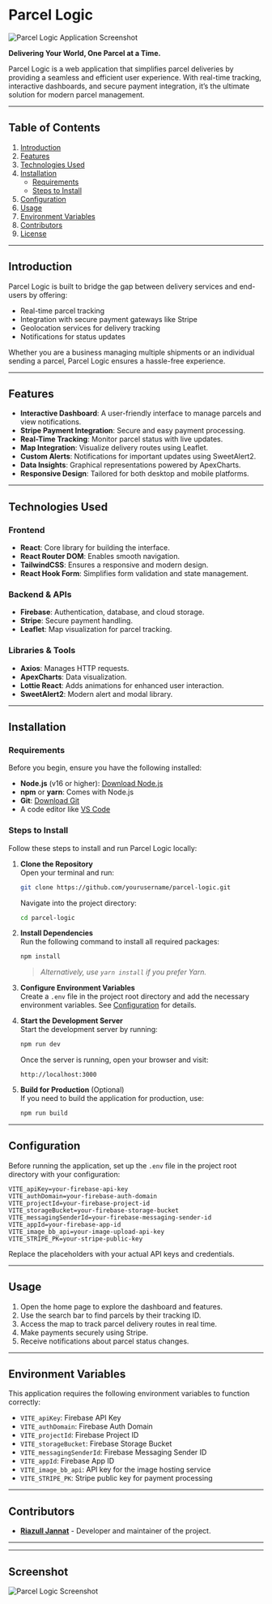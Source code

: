 # Parcel Logic

![Parcel Logic Application Screenshot](./parcelLogic.png)

**Delivering Your World, One Parcel at a Time.**

Parcel Logic is a web application that simplifies parcel deliveries by providing a seamless and efficient user experience. With real-time tracking, interactive dashboards, and secure payment integration, it’s the ultimate solution for modern parcel management.

---

## Table of Contents

1. [Introduction](#introduction)
2. [Features](#features)
3. [Technologies Used](#technologies-used)
4. [Installation](#installation)
   - [Requirements](#requirements)
   - [Steps to Install](#steps-to-install)
5. [Configuration](#configuration)
6. [Usage](#usage)
7. [Environment Variables](#environment-variables)
8. [Contributors](#contributors)
9. [License](#license)

---

## Introduction

Parcel Logic is built to bridge the gap between delivery services and end-users by offering:

- Real-time parcel tracking
- Integration with secure payment gateways like Stripe
- Geolocation services for delivery tracking
- Notifications for status updates

Whether you are a business managing multiple shipments or an individual sending a parcel, Parcel Logic ensures a hassle-free experience.

---

## Features

- **Interactive Dashboard**: A user-friendly interface to manage parcels and view notifications.
- **Stripe Payment Integration**: Secure and easy payment processing.
- **Real-Time Tracking**: Monitor parcel status with live updates.
- **Map Integration**: Visualize delivery routes using Leaflet.
- **Custom Alerts**: Notifications for important updates using SweetAlert2.
- **Data Insights**: Graphical representations powered by ApexCharts.
- **Responsive Design**: Tailored for both desktop and mobile platforms.

---

## Technologies Used

### Frontend
- **React**: Core library for building the interface.
- **React Router DOM**: Enables smooth navigation.
- **TailwindCSS**: Ensures a responsive and modern design.
- **React Hook Form**: Simplifies form validation and state management.

### Backend & APIs
- **Firebase**: Authentication, database, and cloud storage.
- **Stripe**: Secure payment handling.
- **Leaflet**: Map visualization for parcel tracking.

### Libraries & Tools
- **Axios**: Manages HTTP requests.
- **ApexCharts**: Data visualization.
- **Lottie React**: Adds animations for enhanced user interaction.
- **SweetAlert2**: Modern alert and modal library.

---

## Installation

### Requirements

Before you begin, ensure you have the following installed:

- **Node.js** (v16 or higher): [Download Node.js](https://nodejs.org/)
- **npm** or **yarn**: Comes with Node.js
- **Git**: [Download Git](https://git-scm.com/)
- A code editor like [VS Code](https://code.visualstudio.com/)

### Steps to Install

Follow these steps to install and run Parcel Logic locally:

1. **Clone the Repository**  
   Open your terminal and run:
   ```bash
   git clone https://github.com/yourusername/parcel-logic.git
   ```
   Navigate into the project directory:
   ```bash
   cd parcel-logic
   ```

2. **Install Dependencies**  
   Run the following command to install all required packages:
   ```bash
   npm install
   ```
   > _Alternatively, use `yarn install` if you prefer Yarn._

3. **Configure Environment Variables**  
   Create a `.env` file in the project root directory and add the necessary environment variables. See [Configuration](#configuration) for details.

4. **Start the Development Server**  
   Start the development server by running:
   ```bash
   npm run dev
   ```
   Once the server is running, open your browser and visit:
   ```
   http://localhost:3000
   ```

5. **Build for Production** (Optional)  
   If you need to build the application for production, use:
   ```bash
   npm run build
   ```

---

## Configuration

Before running the application, set up the `.env` file in the project root directory with your configuration:

```env
VITE_apiKey=your-firebase-api-key
VITE_authDomain=your-firebase-auth-domain
VITE_projectId=your-firebase-project-id
VITE_storageBucket=your-firebase-storage-bucket
VITE_messagingSenderId=your-firebase-messaging-sender-id
VITE_appId=your-firebase-app-id
VITE_image_bb_api=your-image-upload-api-key
VITE_STRIPE_PK=your-stripe-public-key
```

Replace the placeholders with your actual API keys and credentials.

---

## Usage

1. Open the home page to explore the dashboard and features.
2. Use the search bar to find parcels by their tracking ID.
3. Access the map to track parcel delivery routes in real time.
4. Make payments securely using Stripe.
5. Receive notifications about parcel status changes.

---

## Environment Variables

This application requires the following environment variables to function correctly:

- `VITE_apiKey`: Firebase API Key
- `VITE_authDomain`: Firebase Auth Domain
- `VITE_projectId`: Firebase Project ID
- `VITE_storageBucket`: Firebase Storage Bucket
- `VITE_messagingSenderId`: Firebase Messaging Sender ID
- `VITE_appId`: Firebase App ID
- `VITE_image_bb_api`: API key for the image hosting service
- `VITE_STRIPE_PK`: Stripe public key for payment processing

---

## Contributors

- **[Riazull Jannat](https://github.com/RiazullJannat)** - Developer and maintainer of the project.

---


---

## Screenshot

![Parcel Logic Screenshot](./parcelLogic.png)